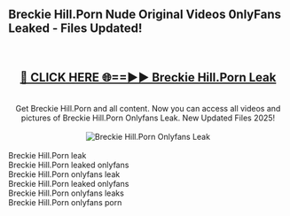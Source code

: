 <h2>Breckie Hill.Porn Nude Original Videos 0nlyFans Leaked - Files Updated! </h2>
<br>
<div align="center">
<h2><a href="https://213.232.235.80/live/video.php?q=breckie-hill.porn" rel="nofollow">🔴 CLICK HERE 🌐==►► Breckie Hill.Porn Leak</a></h2>
<br>
Get Breckie Hill.Porn and all content. Now you can access all videos and pictures of Breckie Hill.Porn Onlyfans Leak. New Updated Files 2025!
<br>
<br>
<a href="https://213.232.235.80/live/video.php?q=breckie-hill.porn" rel="nofollow" data-target="animated-image.originalLink"><img src="https://i.imgur.com/1EjSzPs.png" alt="Breckie Hill.Porn Onlyfans Leak" style="max-width: 100%; display: inline-block;" data-target="animated-image.originalImage"></a>
</div>
<br>
Breckie Hill.Porn leak<br>
Breckie Hill.Porn leaked onlyfans<br>
Breckie Hill.Porn onlyfans leak<br>
Breckie Hill.Porn leaked onlyfans<br>
Breckie Hill.Porn onlyfans leaks<br>
Breckie Hill.Porn onlyfans porn
